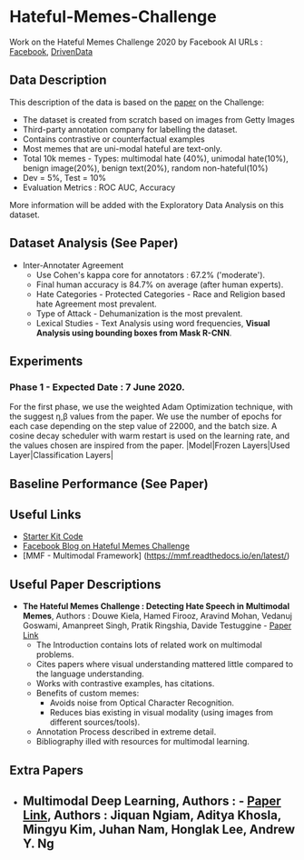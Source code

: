 # Hateful-Memes-Challenge
Work on the Hateful Memes Challenge 2020 by Facebook AI
URLs : [Facebook](https://ai.facebook.com/blog/hateful-memes-challenge-and-data-set), [DrivenData](https://www.drivendata.org/competitions/64/hateful-memes/?fbclid=IwAR0tcPtO2MEYoCoPYMOFAf9LpkEVDvlJ2PDbXBFAkS1rjdOlECgIzNZOol4)
## Data Description
This description of the data is based on the [paper](https://arxiv.org/pdf/2005.04790.pdf) on the Challenge:
- The dataset is created from scratch based on images from Getty Images
- Third-party annotation company for labelling the dataset.
- Contains contrastive or counterfactual examples
- Most memes that are uni-modal hateful are text-only.
- Total 10k memes - Types: multimodal hate (40%), unimodal hate(10%), benign image(20%), benign text(20%), random non-hateful(10%)
- Dev  = 5%, Test = 10%
- Evaluation Metrics : ROC AUC, Accuracy

More information will be added with the Exploratory Data Analysis on this dataset.

## Dataset Analysis (See Paper)
- Inter-Annotater Agreement
  - Use Cohen's kappa core for annotators : 67.2% ('moderate').
  - Final human accuracy is 84.7% on average (after human experts).
  - Hate Categories - Protected Categories - Race and Religion based hate Agreement most prevalent.
  - Type of Attack - Dehumanization is the most prevalent.
  - Lexical Studies - Text Analysis using word frequencies, **Visual Analysis using bounding boxes from Mask R-CNN**.
<NEEDS more EDA>


## Experiments

### Phase 1 - Expected Date : 7 June 2020.
For the first phase, we use the weighted Adam Optimization technique, with the suggest &eta;,&beta; values from the paper. We use the number of epochs for each case depending on the step value of 22000, and the batch size. A cosine decay scheduler with warm restart is used on the learning rate, and the values chosen are inspired from the paper.
|Model|Frozen Layers|Used Layer|Classification Layers|


## Baseline Performance (See Paper)
<NEED TO ADD BASELINE RESULTS FROM THE PAPER>

## Useful Links
- [Starter Kit Code](https://github.com/facebookresearch/mmf/tree/master/projects/hateful_memes.)
- [Facebook Blog on Hateful Memes Challenge](https://ai.facebook.com/blog/hateful-memes-challenge-and-data-set)
- [MMF - Multimodal Framework] (https://mmf.readthedocs.io/en/latest/)

## Useful Paper Descriptions
- **The Hateful Memes Challenge : Detecting Hate Speech in Multimodal Memes**, Authors : Douwe Kiela, Hamed Firooz, Aravind Mohan, Vedanuj Goswami, Amanpreet Singh, Pratik Ringshia, Davide Testuggine - [Paper Link](https://arxiv.org/pdf/2005.04790.pdf)
  - The Introduction contains lots of related work on multimodal problems.
  - Cites papers where visual understanding mattered little compared to the language understanding.
  - Works with contrastive examples, has citations.
  - Benefits of custom memes:
    - Avoids noise from Optical Character Recognition.
    - Reduces bias existing in visual modality (using images from different sources/tools).
  - Annotation Process described in extreme detail.
  - Bibliography illed with resources for multimodal learning.


## Extra Papers
- **Multimodal Deep Learning**, Authors : - [Paper Link](https://people.csail.mit.edu/khosla/papers/icml2011_ngiam.pdf), Authors : Jiquan Ngiam, Aditya Khosla, Mingyu Kim, Juhan Nam, Honglak Lee, Andrew Y. Ng
  -
